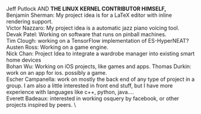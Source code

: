 
Jeff Putlock AND **THE LINUX KERNEL CONTRIBUTOR HIMSELF,** \
Benjamin Sherman: My project idea is for a LaTeX editor with inline rendering support. \
Victor Nazzaro: My project idea is a automatic jazz piano voicing tool. \
Devak Patel: Working on software that runs on pinball machines. \
Tim Clough: working on a TensorFlow implementation of ES-HyperNEAT? \
Austen Ross: Working on a game engine. \
Nick Chan: Project Idea to integrate a wardrobe manager into existing smart home devices \
Bohan Wu: Working on iOS projects, like games and apps.
Thomas Durkin: work on an app for ios. possibly a game.\
Escher Campanella: work on mostly the back end of any type of project in a group. I am also a little interested in front end stuff, but I have more experience with languages like c++, python, java....\
Everett Badeaux: interested in working osquery by facebook, or other projects inspired by peers. \